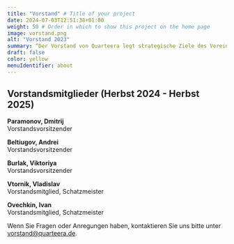 ```yaml
---
title: "Vorstand" # Title of your project
date: 2024-07-03T12:51:38+01:00
weight: 50 # Order in which to show this project on the home page
image: vorstand.png
alt: "Vorstand 2023"
summary: “Der Vorstand von Quarteera legt strategische Ziele des Vereines fest, entscheidet über die Prioritäten sowie über die Personalfragen.”
draft: false
color: yellow
menuIdentifier: about
---
```

## Vorstandsmitglieder (Herbst 2024 - Herbst 2025)

**Paramonov, Dmitrij**\
Vorstandsvorsitzender

**Beltiugov, Andrei**\
Vorstandsvorsitzender

**Burlak, Viktoriya**\
Vorstandsvorsitzender

**Vtornik, Vladislav**\
Vorstandsmitglied, Schatzmeister

**Ovechkin, Ivan**\
Vorstandsmitglied, Schatzmeister

Wenn Sie Fragen oder Anregungen haben, kontaktieren Sie uns bitte unter [vorstand@quarteera.de](mailto:vorstand@quarteera.de). 
